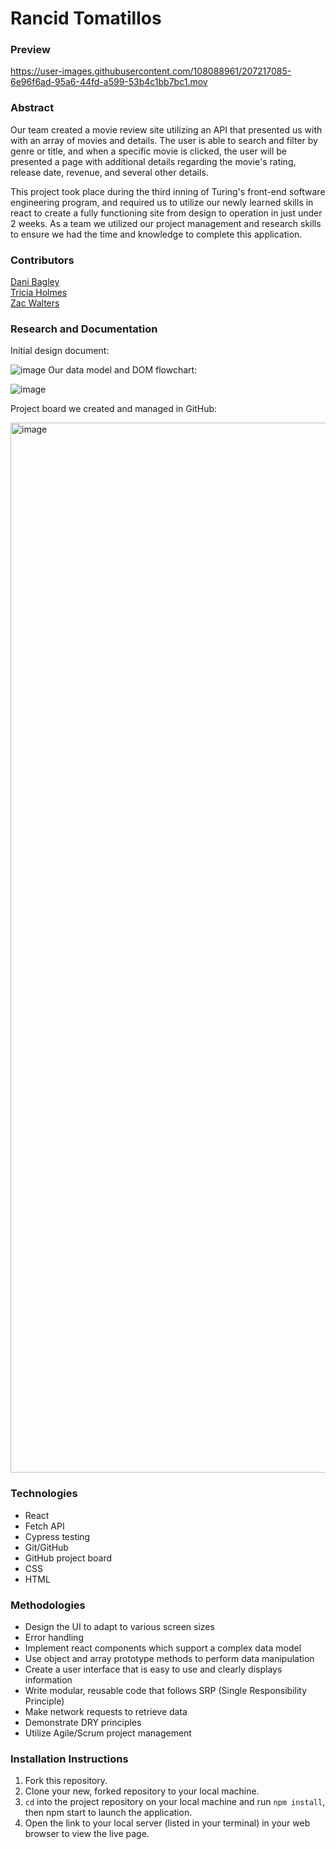 # Rancid Tomatillos 
### Preview

https://user-images.githubusercontent.com/108088961/207217085-6e96f6ad-95a6-44fd-a599-53b4c1bb7bc1.mov

### Abstract
Our team created a movie review site utilizing an API that presented us with with an array of movies and details. The user is able to search and filter by genre or title, and when a specific movie is clicked, the user will be presented a page with additional details regarding the movie's rating, release date, revenue, and several other details. 

This project took place during the third inning of Turing's front-end software engineering program, and required us to utilize our newly learned skills in react to create a fully functioning site from design to operation in just under 2 weeks. As a team we utilized our project management and research skills to ensure we had the time and knowledge to complete this application.

### Contributors
[Dani Bagley](https://github.com/daniabee)\
[Tricia Holmes](https://github.com/tricia-holmes)\
[Zac Walters](https://github.com/zacwalters4)

### Research and Documentation 
Initial design document: 

![image](https://user-images.githubusercontent.com/22826695/207100116-8c493aba-83e3-452b-9d9d-349eb22fb49c.png)
Our data model and DOM flowchart:

![image](https://user-images.githubusercontent.com/22826695/207100420-0a3a21b0-3e2b-4b58-968f-f864d6691174.png)

Project board we created and managed in GitHub:

<img width="1680" alt="image" src="https://user-images.githubusercontent.com/22826695/207100676-2f7af8cb-300e-4353-afe2-03cfd9ace45e.png">


### Technologies
- React
- Fetch API 
- Cypress testing
- Git/GitHub
- GitHub project board 
- CSS 
- HTML

### Methodologies
- Design the UI to adapt to various screen sizes
- Error handling 
- Implement react components which support a complex data model
- Use object and array prototype methods to perform data manipulation
- Create a user interface that is easy to use and clearly displays information
- Write modular, reusable code that follows SRP (Single Responsibility Principle)
- Make network requests to retrieve data
- Demonstrate DRY principles 
- Utilize Agile/Scrum project management 

### Installation Instructions
1. Fork this repository.
2. Clone your new, forked repository to your local machine.
3. `cd` into the project repository on your local machine and run `npm install`, then npm start to launch the application.
4. Open the link to your local server (listed in your terminal) in your web browser to view the live page.

